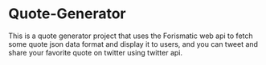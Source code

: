 # Quote-Generator

This is a quote generator project that uses the Forismatic web api to fetch some quote json data format and display it to users, and you can tweet and share your favorite quote on twitter using twitter api.
<br/>
